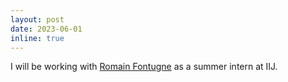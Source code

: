 ```yaml
---
layout: post
date: 2023-06-01
inline: true
---
```


I will be working with [Romain Fontugne](https://www.iijlab.net/en/members/romain.html) as a summer intern at IIJ.
